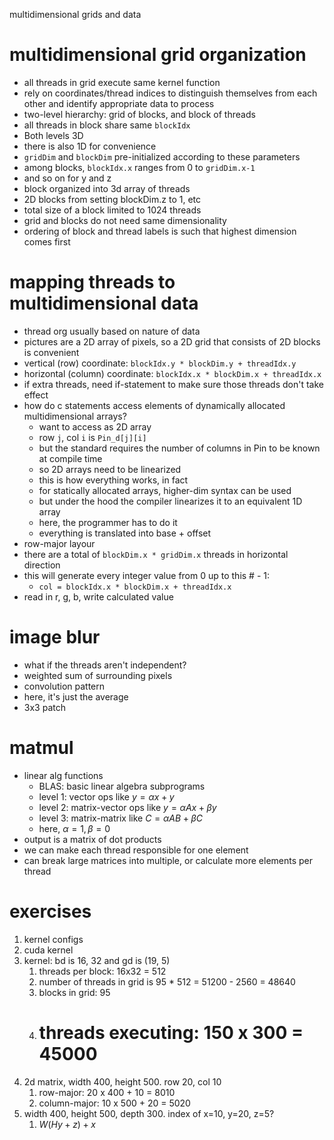 multidimensional grids and data
# multidimensional grid organization
- all threads in grid execute same kernel function
- rely on coordinates/thread indices to distinguish themselves from each other and identify appropriate data to process
- two-level hierarchy: grid of blocks, and block of threads
- all threads in block share same `blockIdx`
- Both levels 3D
- there is also 1D for convenience
- `gridDim` and `blockDim` pre-initialized according to these parameters
- among blocks, `blockIdx.x` ranges from 0 to `gridDim.x-1`
- and so on for y and z
- block organized into 3d array of threads
- 2D blocks from setting blockDim.z to 1, etc
- total size of a block limited to 1024 threads
- grid and blocks do not need same dimensionality
- ordering of block and thread labels is such that highest dimension comes first
# mapping threads to multidimensional data
- thread org usually based on nature of data
- pictures are a 2D array of pixels, so a 2D grid that consists of 2D blocks is convenient
- vertical (row) coordinate: `blockIdx.y * blockDim.y + threadIdx.y`
- horizontal (column) coordinate: `blockIdx.x * blockDim.x + threadIdx.x`
- if extra threads, need if-statement to make sure those threads don't take effect
- how do c statements access elements of dynamically allocated multidimensional arrays?
	- want to access as 2D array
	- row `j`, col `i` is `Pin_d[j][i]`
	- but the standard requires the number of columns in Pin to be known at compile time
	- so 2D arrays need to be linearized
	- this is how everything works, in fact
	- for statically allocated arrays, higher-dim syntax can be used
	- but under the hood the compiler linearizes it to an equivalent 1D array
	- here, the programmer has to do it
	- everything is translated into base + offset
- row-major layour
- there are a total of `blockDim.x * gridDim.x` threads in horizontal direction
- this will generate every integer value from 0 up to this # - 1:
	- `col = blockIdx.x * blockDim.x + threadIdx.x`
- read in r, g, b, write calculated value
# image blur
- what if the threads aren't independent?
- weighted sum of surrounding pixels
- convolution pattern
- here, it's just the average
- 3x3 patch
# matmul
- linear alg functions
	- BLAS: basic linear algebra subprograms
	- level 1: vector ops like $y = \alpha x + y$
	- level 2: matrix-vector ops like $y = \alpha Ax + \beta y$
	- level 3: matrix-matrix like $C = \alpha AB + \beta C$
	- here, $\alpha=1, \beta=0$
- output is a matrix of dot products
- we can make each thread responsible for one element
- can break large matrices into multiple, or calculate more elements per thread
# exercises
1. kernel configs
2. cuda kernel
3. kernel: bd is 16, 32 and gd is (19, 5)
	1. threads per block: 16x32 = 512
	2. number of threads in grid is 95 * 512 = 51200 - 2560 = 48640
	3. blocks in grid: 95
	4. # threads executing: 150 x 300 = 45000
4. 2d matrix, width 400, height 500. row 20, col 10
	1. row-major: 20 x 400 + 10 = 8010
	2. column-major: 10 x 500 + 20 = 5020
5. width 400, height 500, depth 300. index of x=10, y=20, z=5?
	1. $W(Hy + z) + x$